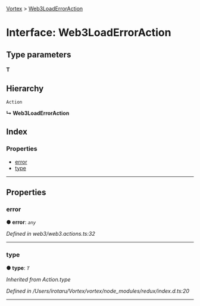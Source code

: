 [Vortex](../README.md) > [Web3LoadErrorAction](../interfaces/web3loaderroraction.md)

# Interface: Web3LoadErrorAction

## Type parameters
#### T 
## Hierarchy

 `Action`

**↳ Web3LoadErrorAction**

## Index

### Properties

* [error](web3loaderroraction.md#error)
* [type](web3loaderroraction.md#type)

---

## Properties

<a id="error"></a>

###  error

**● error**: *`any`*

*Defined in web3/web3.actions.ts:32*

___
<a id="type"></a>

###  type

**● type**: *`T`*

*Inherited from Action.type*

*Defined in /Users/irotaru/Vortex/vortex/node_modules/redux/index.d.ts:20*

___

